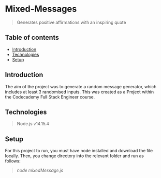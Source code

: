# Mixed-Messages
> Generates positive affirmations with an inspiring quote

## Table of contents
* [Introduction](#general-info)
* [Technologies](#technologies)
* [Setup](#setup)

## Introduction 
The aim of the project was to generate a random message generator, which includes at least 3 randomised inputs. This was created as a Project within the Codecademy Full Stack Engineer course.

## Technologies
>  Node.js v14.15.4

## Setup
For this project to run, you must have node installed and download the file locally. 
Then, you change directory into the relevant folder and run as follows:
  > *node mixedMessage.js*  

